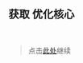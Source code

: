 ## 获取 优化核心

<br />

> 点击[此处](https://github.com/SIRT43/REmk_Optimization-Core/releases/download/1.8.9/Optimization-Core-1.8.9_1.0.0_forge.zip)继续